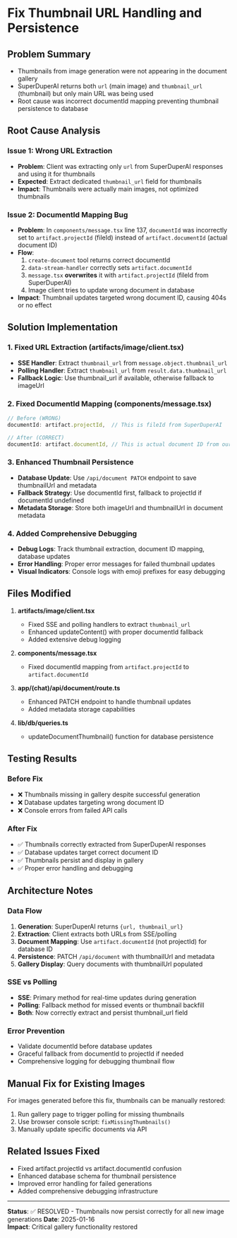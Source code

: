 # Fix Thumbnail URL Handling and Persistence

## Problem Summary

- Thumbnails from image generation were not appearing in the document gallery
- SuperDuperAI returns both `url` (main image) and `thumbnail_url` (thumbnail) but only main URL was being used
- Root cause was incorrect documentId mapping preventing thumbnail persistence to database

## Root Cause Analysis

### Issue 1: Wrong URL Extraction

- **Problem**: Client was extracting only `url` from SuperDuperAI responses and using it for thumbnails
- **Expected**: Extract dedicated `thumbnail_url` field for thumbnails
- **Impact**: Thumbnails were actually main images, not optimized thumbnails

### Issue 2: DocumentId Mapping Bug

- **Problem**: In `components/message.tsx` line 137, `documentId` was incorrectly set to `artifact.projectId` (fileId) instead of `artifact.documentId` (actual document ID)
- **Flow**:
  1. `create-document` tool returns correct documentId
  2. `data-stream-handler` correctly sets `artifact.documentId`
  3. `message.tsx` **overwrites** it with `artifact.projectId` (fileId from SuperDuperAI)
  4. Image client tries to update wrong document in database
- **Impact**: Thumbnail updates targeted wrong document ID, causing 404s or no effect

## Solution Implementation

### 1. Fixed URL Extraction (artifacts/image/client.tsx)

- **SSE Handler**: Extract `thumbnail_url` from `message.object.thumbnail_url`
- **Polling Handler**: Extract `thumbnail_url` from `result.data.thumbnail_url`
- **Fallback Logic**: Use thumbnail_url if available, otherwise fallback to imageUrl

### 2. Fixed DocumentId Mapping (components/message.tsx)

```javascript
// Before (WRONG)
documentId: artifact.projectId,  // This is fileId from SuperDuperAI

// After (CORRECT)
documentId: artifact.documentId, // This is actual document ID from our database
```

### 3. Enhanced Thumbnail Persistence

- **Database Update**: Use `/api/document PATCH` endpoint to save thumbnailUrl and metadata
- **Fallback Strategy**: Use documentId first, fallback to projectId if documentId undefined
- **Metadata Storage**: Store both imageUrl and thumbnailUrl in document metadata

### 4. Added Comprehensive Debugging

- **Debug Logs**: Track thumbnail extraction, document ID mapping, database updates
- **Error Handling**: Proper error messages for failed thumbnail updates
- **Visual Indicators**: Console logs with emoji prefixes for easy debugging

## Files Modified

1. **artifacts/image/client.tsx**

   - Fixed SSE and polling handlers to extract `thumbnail_url`
   - Enhanced updateContent() with proper documentId fallback
   - Added extensive debug logging

2. **components/message.tsx**

   - Fixed documentId mapping from `artifact.projectId` to `artifact.documentId`

3. **app/(chat)/api/document/route.ts**

   - Enhanced PATCH endpoint to handle thumbnail updates
   - Added metadata storage capabilities

4. **lib/db/queries.ts**
   - updateDocumentThumbnail() function for database persistence

## Testing Results

### Before Fix

- ❌ Thumbnails missing in gallery despite successful generation
- ❌ Database updates targeting wrong document ID
- ❌ Console errors from failed API calls

### After Fix

- ✅ Thumbnails correctly extracted from SuperDuperAI responses
- ✅ Database updates target correct document ID
- ✅ Thumbnails persist and display in gallery
- ✅ Proper error handling and debugging

## Architecture Notes

### Data Flow

1. **Generation**: SuperDuperAI returns `{url, thumbnail_url}`
2. **Extraction**: Client extracts both URLs from SSE/polling
3. **Document Mapping**: Use `artifact.documentId` (not projectId) for database ID
4. **Persistence**: PATCH `/api/document` with thumbnailUrl and metadata
5. **Gallery Display**: Query documents with thumbnailUrl populated

### SSE vs Polling

- **SSE**: Primary method for real-time updates during generation
- **Polling**: Fallback method for missed events or thumbnail backfill
- **Both**: Now correctly extract and persist thumbnail_url field

### Error Prevention

- Validate documentId before database updates
- Graceful fallback from documentId to projectId if needed
- Comprehensive logging for debugging thumbnail flow

## Manual Fix for Existing Images

For images generated before this fix, thumbnails can be manually restored:

1. Run gallery page to trigger polling for missing thumbnails
2. Use browser console script: `fixMissingThumbnails()`
3. Manually update specific documents via API

## Related Issues Fixed

- Fixed artifact.projectId vs artifact.documentId confusion
- Enhanced database schema for thumbnail persistence
- Improved error handling for failed generations
- Added comprehensive debugging infrastructure

---

**Status**: ✅ RESOLVED - Thumbnails now persist correctly for all new image generations
**Date**: 2025-01-16  
**Impact**: Critical gallery functionality restored
